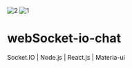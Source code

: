 ![2](https://user-images.githubusercontent.com/81364326/120888168-7ed2ab00-c5ff-11eb-8e00-9e7762fa57a5.JPG)
![1](https://user-images.githubusercontent.com/81364326/120888170-81350500-c5ff-11eb-9469-4732f57f435b.JPG)


# webSocket-io-chat
Socket.IO | Node.js | React.js | Materia-ui
